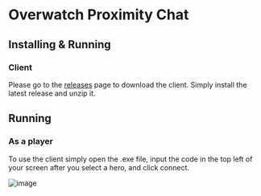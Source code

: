 # Overwatch Proximity Chat

## Installing & Running

### Client

Please go to the [releases](https://github.com/Coathar/OverwatchProximityChat/releases) page to download the client. Simply install the latest release and unzip it.

## Running

### As a player

To use the client simply open the .exe file, input the code in the top left of your screen after you select a hero, and click connect.

![image](https://github.com/Coathar/OverwatchProximityChat/assets/16760243/5ab1dead-1924-47b8-8cd9-41cf49063712)
